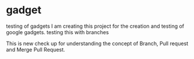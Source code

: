 # gadget
testing of gadgets
I am creating this project for the creation and testing of google gadgets.
testing this with branches

This is new check up for understanding the concept of Branch, Pull request and Merge Pull Request.
